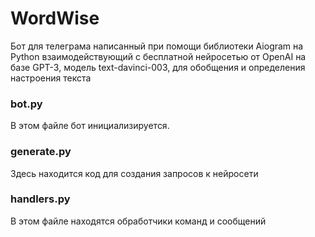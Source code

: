 # WordWise
Бот для телеграма написанный при помощи библиотеки Aiogram на Python взаимодействующий с бесплатной нейросетью от OpenAI на базе GPT-3, модель text-davinci-003, для обобщения и определения настроения текста

### bot.py 
В этом файле бот инициализируется.
### generate.py 
Здесь находится код для создания запросов к нейросети
### handlers.py 
В этом файле находятся обработчики команд и сообщений
